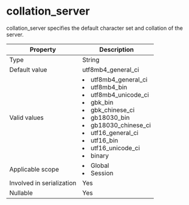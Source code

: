 # collation_server

collation_server specifies the default character set and collation of the server.

| **Property** | **Description** |
|---------|-----------------------------------------------------------------------------------------------------------------------------------------------------------------------------------------------------------------------------------------------------------------------------------------------------------------------------------------------------------------------------------------------------------------------------------------------------------------------------------------------------------------------------------------------------------------------------------------------------|
| Type | String |
| Default value | utf8mb4_general_ci |
| Valid values | <li> utf8mb4_general_ci   <li> utf8mb4_bin   <li> utf8mb4_unicode_ci   <li> gbk_bin   <li> gbk_chinese_ci   <li> gb18030_bin   <li> gb18030_chinese_ci   <li> utf16_general_ci   <li> utf16_bin   <li> utf16_unicode_ci   <li> binary |
| Applicable scope | <li> Global   <li> Session |
| Involved in serialization | Yes |
| Nullable | Yes |
